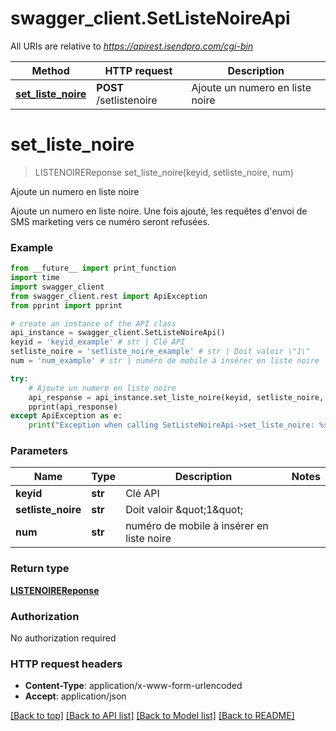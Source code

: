 # swagger_client.SetListeNoireApi

All URIs are relative to *https://apirest.isendpro.com/cgi-bin*

Method | HTTP request | Description
------------- | ------------- | -------------
[**set_liste_noire**](SetListeNoireApi.md#set_liste_noire) | **POST** /setlistenoire | Ajoute un numero en liste noire


# **set_liste_noire**
> LISTENOIREReponse set_liste_noire(keyid, setliste_noire, num)

Ajoute un numero en liste noire

Ajoute un numero en liste noire. Une fois ajouté, les requêtes d'envoi de SMS marketing vers ce numéro seront refusées.

### Example
```python
from __future__ import print_function
import time
import swagger_client
from swagger_client.rest import ApiException
from pprint import pprint

# create an instance of the API class
api_instance = swagger_client.SetListeNoireApi()
keyid = 'keyid_example' # str | Clé API
setliste_noire = 'setliste_noire_example' # str | Doit valoir \"1\"
num = 'num_example' # str | numéro de mobile à insérer en liste noire

try:
    # Ajoute un numero en liste noire
    api_response = api_instance.set_liste_noire(keyid, setliste_noire, num)
    pprint(api_response)
except ApiException as e:
    print("Exception when calling SetListeNoireApi->set_liste_noire: %s\n" % e)
```

### Parameters

Name | Type | Description  | Notes
------------- | ------------- | ------------- | -------------
 **keyid** | **str**| Clé API | 
 **setliste_noire** | **str**| Doit valoir \&quot;1\&quot; | 
 **num** | **str**| numéro de mobile à insérer en liste noire | 

### Return type

[**LISTENOIREReponse**](LISTENOIREReponse.md)

### Authorization

No authorization required

### HTTP request headers

 - **Content-Type**: application/x-www-form-urlencoded
 - **Accept**: application/json

[[Back to top]](#) [[Back to API list]](../README.md#documentation-for-api-endpoints) [[Back to Model list]](../README.md#documentation-for-models) [[Back to README]](../README.md)

